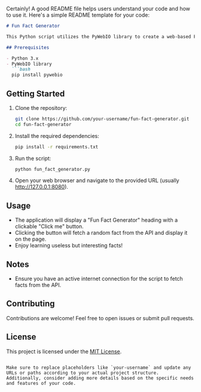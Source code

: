 Certainly! A good README file helps users understand your code and how to use it. Here's a simple README template for your code:

```markdown
# Fun Fact Generator

This Python script utilizes the PyWebIO library to create a web-based Fun Fact Generator application. It fetches random useless facts from the [Useless Facts API](https://uselessfacts.jsph.pl/random.json?language=en) and displays them interactively in the browser.

## Prerequisites

- Python 3.x
- PyWebIO library
  ```bash
  pip install pywebio
  ```

## Getting Started

1. Clone the repository:
   ```bash
   git clone https://github.com/your-username/fun-fact-generator.git
   cd fun-fact-generator
   ```

2. Install the required dependencies:
   ```bash
   pip install -r requirements.txt
   ```

3. Run the script:
   ```bash
   python fun_fact_generator.py
   ```

4. Open your web browser and navigate to the provided URL (usually http://127.0.0.1:8080).

## Usage

- The application will display a "Fun Fact Generator" heading with a clickable "Click me" button.
- Clicking the button will fetch a random fact from the API and display it on the page.
- Enjoy learning useless but interesting facts!

## Notes

- Ensure you have an active internet connection for the script to fetch facts from the API.

## Contributing

Contributions are welcome! Feel free to open issues or submit pull requests.

## License

This project is licensed under the [MIT License](LICENSE).

```

Make sure to replace placeholders like `your-username` and update any URLs or paths according to your actual project structure. Additionally, consider adding more details based on the specific needs and features of your code.
